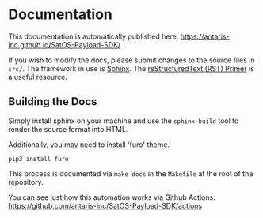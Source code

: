 # Documentation

This documentation is automatically published here: https://antaris-inc.github.io/SatOS-Payload-SDK/.

If you wish to modify the docs, please submit changes to the source files in `src/`.
The framework in use is [Sphinx](https://www.sphinx-doc.org/en/master/).
The [reStructuredText (RST) Primer](https://www.sphinx-doc.org/en/master/usage/restructuredtext/basics.html) is a useful resource.

## Building the Docs

Simply install sphinx on your machine and use the `sphinx-build` tool to render the source format into HTML.

Additionally, you may need to install 'furo' theme.
```
pip3 install furo
```

This process is documented via `make docs` in the `Makefile` at the root of the repository.

You can see just how this automation works via Github Actions: https://github.com/antaris-inc/SatOS-Payload-SDK/actions
